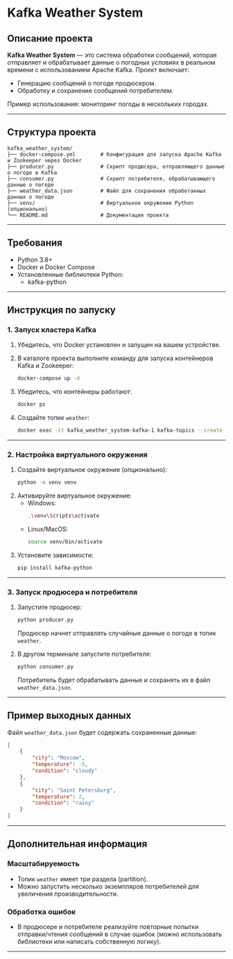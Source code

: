 # Kafka Weather System

## Описание проекта
**Kafka Weather System** — это система обработки сообщений, которая отправляет и обрабатывает данные о погодных условиях в реальном времени с использованием Apache Kafka. Проект включает:
- Генерацию сообщений о погоде продюсером.
- Обработку и сохранение сообщений потребителем.

Пример использования: мониторинг погоды в нескольких городах.

---

## Структура проекта

```
kafka_weather_system/
├── docker-compose.yml        # Конфигурация для запуска Apache Kafka и Zookeeper через Docker
├── producer.py               # Скрипт продюсера, отправляющего данные о погоде в Kafka
├── consumer.py               # Скрипт потребителя, обрабатывающего данные о погоде
├── weather_data.json         # Файл для сохранения обработанных данных о погоде
├── venv/                     # Виртуальное окружение Python (опционально)
└── README.md                 # Документация проекта
```

---

## Требования

- Python 3.8+
- Docker и Docker Compose
- Установленные библиотеки Python:
  - kafka-python

---

## Инструкция по запуску

### 1. Запуск кластера Kafka

1. Убедитесь, что Docker установлен и запущен на вашем устройстве.
2. В каталоге проекта выполните команду для запуска контейнеров Kafka и Zookeeper:
   ```bash
   docker-compose up -d
   ```
3. Убедитесь, что контейнеры работают:
   ```bash
   docker ps
   ```

4. Создайте топик `weather`:
   ```bash
   docker exec -it kafka_weather_system-kafka-1 kafka-topics --create --topic weather --bootstrap-server localhost:9092 --partitions 3
   ```

---

### 2. Настройка виртуального окружения

1. Создайте виртуальное окружение (опционально):
   ```bash
   python -m venv venv
   ```
2. Активируйте виртуальное окружение:
   - Windows:
     ```bash
     .\venv\Scripts\activate
     ```
   - Linux/MacOS:
     ```bash
     source venv/bin/activate
     ```
3. Установите зависимости:
   ```bash
   pip install kafka-python
   ```

---

### 3. Запуск продюсера и потребителя

1. Запустите продюсер:
   ```bash
   python producer.py
   ```
   Продюсер начнет отправлять случайные данные о погоде в топик `weather`.

2. В другом терминале запустите потребителя:
   ```bash
   python consumer.py
   ```
   Потребитель будет обрабатывать данные и сохранять их в файл `weather_data.json`.

---

## Пример выходных данных

Файл `weather_data.json` будет содержать сохраненные данные:
```json
[
    {
        "city": "Moscow",
        "temperature": -5,
        "condition": "cloudy"
    },
    {
        "city": "Saint Petersburg",
        "temperature": 2,
        "condition": "rainy"
    }
]
```

---

## Дополнительная информация

### Масштабируемость
- Топик `weather` имеет три раздела (partition).
- Можно запустить несколько экземпляров потребителей для увеличения производительности.

### Обработка ошибок
- В продюсере и потребителе реализуйте повторные попытки отправки/чтения сообщений в случае ошибок (можно использовать библиотеки или написать собственную логику).

---
